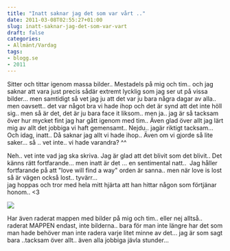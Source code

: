 ```yaml
---
title: "Inatt saknar jag det som var vårt .."
date: 2011-03-08T02:55:27+01:00
slug: inatt-saknar-jag-det-som-var-vart
draft: false
categories:
- Allmänt/Vardag
tags:
- blogg.se
- 2011
---
```

Sitter och tittar igenom massa bilder.. Mestadels på mig och tim.. och jag saknar att vara just precis sådär extremt lycklig som jag ser ut på vissa bilder... men samtidigt så vet jag ju att det var ju bara några dagar av alla.. men oavsett.. det var något bra vi hade ihop och det är synd att det inte höll sig.. men så är det, det är ju bara face it liksom.. men ja.. jag är så tacksam över hur mycket fint jag har gått igenom med tim.. Även glad över allt jag lärt mig av allt det jobbiga vi haft gemensamt.. Nejdu.. jagär riktigt tacksam... Och idag, inatt.. Då saknar jag allt vi hade ihop.. Även om vi gjorde så lite saker... så .. vet inte.. vi hade varandra? ^^  
  
Neh.. vet inte vad jag ska skriva. Jag är glad att det blivit som det blivit.. Det känns rätt fortfarande... men inatt är det ... en sentimental natt..  Jag håller fortfarande på att "love will find a way" orden är sanna.. men när love is lost så är vägen också lost.. tyvärr...  
jag hoppas och tror med hela mitt hjärta att han hittar någon som förtjänar honom.. <3  
  
![](/assets/images/blogg.se/dsc00552_136457031.jpg)  
  
  
  
Har även raderat mappen med bilder på mig och tim.. eller nej alltså.. raderat MAPPEN endast, inte bilderna.. bara för man inte längre har det som man hade behöver man inte radera varje litet minne av det... jag är som sagt bara ..tacksam över allt.. även alla jobbiga jävla stunder...